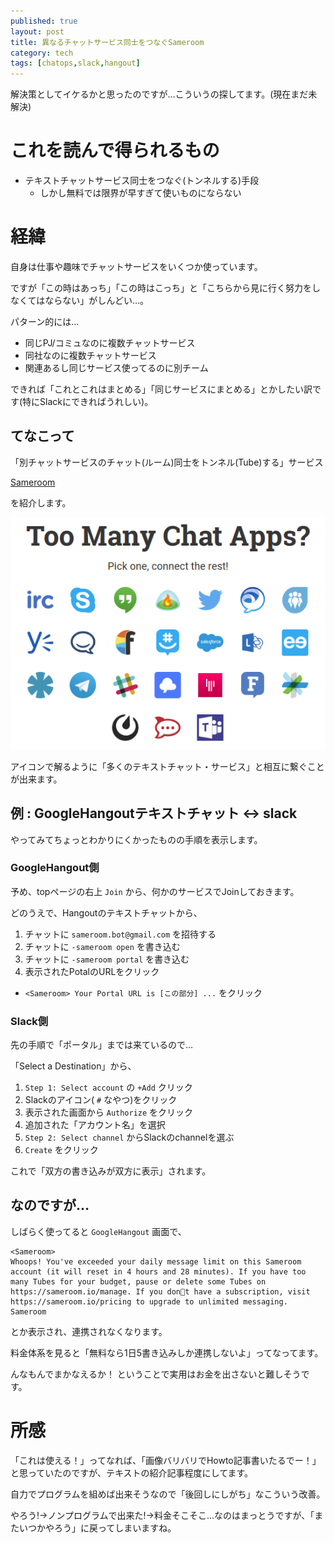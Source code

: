 ```yaml
---
published: true
layout: post
title: 異なるチャットサービス同士をつなぐSameroom
category: tech
tags: [chatops,slack,hangout]
---
```


解決策としてイケるかと思ったのですが…こういうの探してます。(現在まだ未解決)

# これを読んで得られるもの

- テキストチャットサービス同士をつなぐ(トンネルする)手段
  - しかし無料では限界が早すぎて使いものにならない

# 経緯

自身は仕事や趣味でチャットサービスをいくつか使っています。

ですが「この時はあっち」「この時はこっち」と「こちらから見に行く努力をしなくてはならない」がしんどい…。

パターン的には…

- 同じPJ/コミュなのに複数チャットサービス
- 同社なのに複数チャットサービス
- 関連あるし同じサービス使ってるのに別チーム

できれば「これとこれはまとめる」「同じサービスにまとめる」とかしたい訳です(特にSlackにできればうれしい)。

## てなこって

「別チャットサービスのチャット(ルーム)同士をトンネル(Tube)する」サービス

[Sameroom](https://sameroom.io)

を紹介します。

![Sameroom](/images/2017-11-21-sameroom-top.png)

アイコンで解るように「多くのテキストチャット・サービス」と相互に繋ぐことが出来ます。

## 例 : GoogleHangoutテキストチャット <-> slack

やってみてちょっとわかりにくかったものの手順を表示します。

### GoogleHangout側

予め、topページの右上 `Join` から、何かのサービスでJoinしておきます。

どのうえで、Hangoutのテキストチャットから、

1. チャットに `sameroom.bot@gmail.com` を招待する
0. チャットに `-sameroom open` を書き込む
0. チャットに `-sameroom portal` を書き込む
0. 表示されたPotalのURLをクリック
  - `<Sameroom> Your Portal URL is [この部分] ...` をクリック

### Slack側

先の手順で「ポータル」までは来ているので…

「Select a Destination」から、

1. `Step 1: Select account` の `+Add` クリック
  1. Slackのアイコン( `#` なやつ)をクリック
  0. 表示された画面から `Authorize` をクリック
  0. 追加された「アカウント名」を選択
0. `Step 2: Select channel` からSlackのchannelを選ぶ
0. `Create` をクリック

これで「双方の書き込みが双方に表示」されます。

## なのですが…

しばらく使ってると `GoogleHangout` 画面で、

```
<Sameroom>
Whoops! You've exceeded your daily message limit on this Sameroom account (it will reset in 4 hours and 28 minutes). If you have too many Tubes for your budget, pause or delete some Tubes on https://sameroom.io/manage. If you dont have a subscription, visit https://sameroom.io/pricing to upgrade to unlimited messaging.
Sameroom
```

とか表示され、連携されなくなります。

料金体系を見ると「無料なら1日5書き込みしか連携しないよ」ってなってます。

んなもんでまかなえるか！ ということで実用はお金を出さないと難しそうです。

# 所感

「これは使える！」ってなれば、「画像バリバリでHowto記事書いたるでー！」と思っていたのですが、テキストの紹介記事程度にしてます。

自力でプログラムを組めば出来そうなので「後回しにしがち」なこういう改善。

やろう!->ノンプログラムで出来た!->料金そこそこ…なのはまっとうですが、「またいつかやろう」に戻ってしまいますね。
